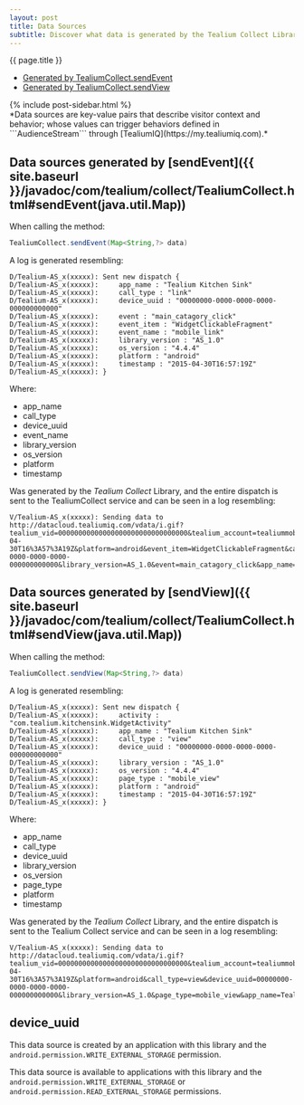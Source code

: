 ```yaml
---
layout: post
title: Data Sources
subtitle: Discover what data is generated by the Tealium Collect Library by Tealium AudienceStream.
---
```

<!--more-->

<div class="sidebar">
    <div class="context_container pageNavigation_wrapper">
        <span class="context_title">{{ page.title }}</span>
        <ul class="pageNavigation">
            <li><a href="data-sources.html#send-event">Generated by TealiumCollect.sendEvent</a></li>
            <li><a href="data-sources.html#send-view">Generated by TealiumCollect.sendView</a></li>
        </ul>
    </div>
    {% include post-sidebar.html %}
</div>
*Data sources are key-value pairs that describe visitor context and behavior; whose values can trigger behaviors defined in ```AudienceStream``` through [TealiumIQ](https://my.tealiumiq.com).*

## <a id="send-event"></a>Data sources generated by [sendEvent]({{ site.baseurl }}/javadoc/com/tealium/collect/TealiumCollect.html#sendEvent(java.util.Map))

When calling the method:
 
```java
TealiumCollect.sendEvent(Map<String,?> data)
```

A log is generated resembling: 

```
D/Tealium-AS_x(xxxxx): Sent new dispatch {
D/Tealium-AS_x(xxxxx):     app_name : "Tealium Kitchen Sink"
D/Tealium-AS_x(xxxxx):     call_type : "link"
D/Tealium-AS_x(xxxxx):     device_uuid : "00000000-0000-0000-0000-000000000000"
D/Tealium-AS_x(xxxxx):     event : "main_catagory_click"
D/Tealium-AS_x(xxxxx):     event_item : "WidgetClickableFragment"
D/Tealium-AS_x(xxxxx):     event_name : "mobile_link"
D/Tealium-AS_x(xxxxx):     library_version : "AS_1.0"
D/Tealium-AS_x(xxxxx):     os_version : "4.4.4"
D/Tealium-AS_x(xxxxx):     platform : "android"
D/Tealium-AS_x(xxxxx):     timestamp : "2015-04-30T16:57:19Z"
D/Tealium-AS_x(xxxxx): }
```

Where: 

* app_name
* call_type
* device_uuid
* event_name
* library_version
* os_version
* platform
* timestamp

Was generated by the *Tealium Collect* Library, and the entire dispatch is sent to the TealiumCollect service and can be seen in a log resembling:

```
V/Tealium-AS_x(xxxxx): Sending data to http://datacloud.tealiumiq.com/vdata/i.gif?tealium_vid=00000000000000000000000000000000&tealium_account=tealiummobile&tealium_profile=main&timestamp=2015-04-30T16%3A57%3A19Z&platform=android&event_item=WidgetClickableFragment&call_type=link&device_uuid=00000000-0000-0000-0000-000000000000&library_version=AS_1.0&event=main_catagory_click&app_name=Tealium%20Kitchen%20Sink&event_name=mobile_link&os_version=4.4.4
```

## <a id="send-view"></a>Data sources generated by [sendView]({{ site.baseurl }}/javadoc/com/tealium/collect/TealiumCollect.html#sendView(java.util.Map))

When calling the method:

```java
TealiumCollect.sendView(Map<String,?> data)
```

A log is generated resembling: 

```
D/Tealium-AS_x(xxxxx): Sent new dispatch {
D/Tealium-AS_x(xxxxx):     activity : "com.tealium.kitchensink.WidgetActivity"
D/Tealium-AS_x(xxxxx):     app_name : "Tealium Kitchen Sink"
D/Tealium-AS_x(xxxxx):     call_type : "view"
D/Tealium-AS_x(xxxxx):     device_uuid : "00000000-0000-0000-0000-000000000000"
D/Tealium-AS_x(xxxxx):     library_version : "AS_1.0"
D/Tealium-AS_x(xxxxx):     os_version : "4.4.4"
D/Tealium-AS_x(xxxxx):     page_type : "mobile_view"
D/Tealium-AS_x(xxxxx):     platform : "android"
D/Tealium-AS_x(xxxxx):     timestamp : "2015-04-30T16:57:19Z"
D/Tealium-AS_x(xxxxx): }
```

Where: 

* app_name
* call_type
* device_uuid
* library_version
* os_version
* page_type
* platform
* timestamp

Was generated by the *Tealium Collect* Library, and the entire dispatch is sent to the Tealium Collect service and can be seen in a log resembling:

```
V/Tealium-AS_x(xxxxx): Sending data to http://datacloud.tealiumiq.com/vdata/i.gif?tealium_vid=00000000000000000000000000000000&tealium_account=tealiummobile&tealium_profile=main&timestamp=2015-04-30T16%3A57%3A19Z&platform=android&call_type=view&device_uuid=00000000-0000-0000-0000-000000000000&library_version=AS_1.0&page_type=mobile_view&app_name=Tealium%20Kitchen%20Sink&activity=com.tealium.kitchensink.WidgetActivity&os_version=4.4.4
```

## <a id="device_uuid"></a>device_uuid

This data source is created by an application with this library and the ```android.permission.WRITE_EXTERNAL_STORAGE``` permission. 

This data source is available to applications with this library and the ```android.permission.WRITE_EXTERNAL_STORAGE``` or ```android.permission.READ_EXTERNAL_STORAGE``` permissions. 